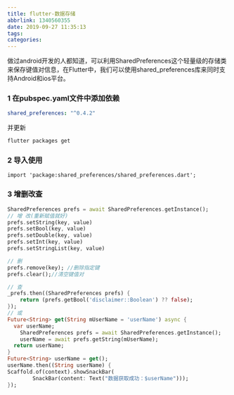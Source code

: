```yaml
---
title: flutter-数据存储
abbrlink: 1340560355
date: 2019-09-27 11:35:13
tags:
categories:
---
```


做过android开发的人都知道，可以利用SharedPreferences这个轻量级的存储类来保存键值对信息，在Flutter中，我们可以使用shared_preferences库来同时支持Android和ios平台。

<!-- more -->

### 1 在pubspec.yaml文件中添加依赖
```yaml
shared_preferences: "^0.4.2"
```
并更新
```bash
flutter packages get
```

### 2 导入使用

```datr
import 'package:shared_preferences/shared_preferences.dart';

```
### 3 增删改查
```dart
SharedPreferences prefs = await SharedPreferences.getInstance();
// 增 改(重新赋值就好)
prefs.setString(key, value)
prefs.setBool(key, value)
prefs.setDouble(key, value)
prefs.setInt(key, value)
prefs.setStringList(key, value)

// 删
prefs.remove(key); //删除指定键
prefs.clear();//清空键值对

// 查
_prefs.then((SharedPreferences prefs) {
    return (prefs.getBool('disclaimer::Boolean') ?? false);
});
// 或
Future<String> get(String mUserName = 'userName') async {
  var userName;
    SharedPreferences prefs = await SharedPreferences.getInstance();
    userName = await prefs.getString(mUserName);
  return userName;
}
Future<String> userName = get();
userName.then((String userName) {
Scaffold.of(context).showSnackBar(
        SnackBar(content: Text("数据获取成功：$userName")));
});
```





